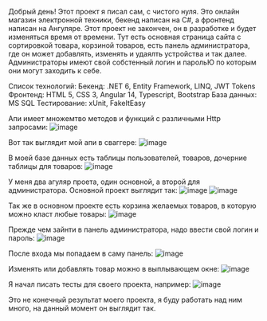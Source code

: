 Добрый день! Этот проект я писал сам, с чистого нуля. Это онлайн магазин электронной техники,
бекенд написан на С#, а фронтенд написан на Ангуляре. Этот проект не закончен, он в разработке и будет
изменяться время от времени. Тут есть основная страница сайта с сортировкой товара, корзиной товаров, 
есть панель администратора, где он может добавлять, изменять и удаялть устройства и так далее. 
Администраторы имеют свой собстенный логин и парольЮ по которым они могут заходить к себе.

Список технологий:
Бекенд: .NET 6, Entity Framework, LINQ, JWT Tokens
Фронтенд: HTML 5, CSS 3, Angular 14, Typescript, Bootstrap
База данных: MS SQL
Тестирование: xUnit, FakeItEasy

Апи имеет множемтво методов и функций с различными Http запросами:
![image](https://user-images.githubusercontent.com/105280702/202467180-b6c9357d-129d-47bb-80c4-f2a40bba740b.png)


Вот так выглядит мой апи в сваггере:
![image](https://user-images.githubusercontent.com/105280702/202464046-ec1a51ed-33c1-4116-83c3-dac919fc64aa.png)

В моей базе данных есть таблицы пользователей, товаров, дочерние таблицы для товаров:
![image](https://user-images.githubusercontent.com/105280702/202464869-573d11a9-b08d-40c8-a26e-b6a11c3740a4.png)

У меня два агуляр проета, один основной, а второй для администратора.
Основной проект выглядит так:
![image](https://user-images.githubusercontent.com/105280702/202465081-1d38aefb-e331-4c5d-b2e7-05f41382503f.png)
![image](https://user-images.githubusercontent.com/105280702/202465166-9a3f301a-d6c8-49ea-8a8c-5a45770e63a0.png)

Так же в основном проекте есть корзина желаемых товаров, в которую можно класт любые товары:
![image](https://user-images.githubusercontent.com/105280702/202465384-7313fbf7-5e00-4d86-aa65-623b3d05a074.png)

Прежде чем зайнти в панель администратора, надо ввести свой логин и пароль:
![image](https://user-images.githubusercontent.com/105280702/202465666-06ce22f8-8f58-4d6d-8293-4096c3857304.png)

После входа мы попадаем в саму панель:
![image](https://user-images.githubusercontent.com/105280702/202465892-a54b1167-446f-40b2-972b-6c6a5cde3bdc.png)

Изменять или добавлять товар можно в выплывающем окне:
![image](https://user-images.githubusercontent.com/105280702/202466110-4f692617-7e6d-447b-9fd2-fb4cd9c7d4ae.png)

Я начал писать тесты для своего проекта, например:
![image](https://user-images.githubusercontent.com/105280702/202466657-087cbab3-ba39-42fc-998a-1c995927e298.png)

Это не конечный результат моего проекта, я буду работать над ним много, на данный момент он выглядит так.
